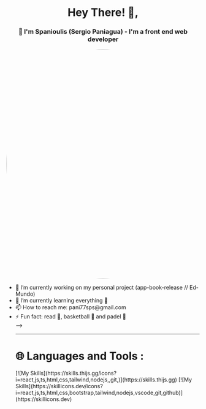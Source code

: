 <div id="header" align="center">
  <h1 align="center">Hey There! 👋, </h1>
  <h3>👨 I'm Spanioulis (Sergio Paniagua) - I'm a front end web developer</h3>
<img src="https://media.giphy.com/media/3owzW5c1tPq63MPmWk/giphy.gif](https://media.giphy.com/media/3owzW5c1tPq63MPmWk/giphy.gif" width="600" style="border-radius: 50%;"/>
  </div>
  <ul>
  <li>🔭 I’m currently working on my personal project (app-book-release // Ed-Mundo)</li>
  <li>🌱 I’m currently learning everything 🧠</li>
  <li>📫 How to reach me: pani77sps@gmail.com</li>
  <li>⚡ Fun fact: read 📖, basketball 🏀 and padel 🎾</li> -->
  <hr>
  <h1>🌐 Languages and Tools :</h1>
  [![My Skills](https://skills.thijs.gg/icons?i=react,js,ts,html,css,tailwind,nodejs,,git,)](https://skills.thijs.gg)
  [![My Skills](https://skillicons.dev/icons?i=react,js,ts,html,css,bootstrap,tailwind,nodejs,vscode,git,github)](https://skillicons.dev)

<!-- 
https://www.youtube.com/watch?v=NVibWKkon74
<li>👯 I’m looking to collaborate on ...</li>
<li>🤔 I’m looking for help with ...</li>
<li>💬 Ask me about ...</li>
<li>😄 Pronouns: ...</li>
  </ul>
       
